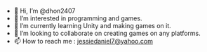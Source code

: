 - 👋 Hi, I’m @dhon2407
- 👀 I’m interested in programming and games.
- 🌱 I’m currently learning Unity and making games on it.
- 💞️ I’m looking to collaborate on creating games on any platforms.
- 📫 How to reach me : jessiedaniel7@yahoo.com

<!---
dhon2407/dhon2407 is a ✨ special ✨ repository because its `README.md` (this file) appears on your GitHub profile.
You can click the Preview link to take a look at your changes.
--->
